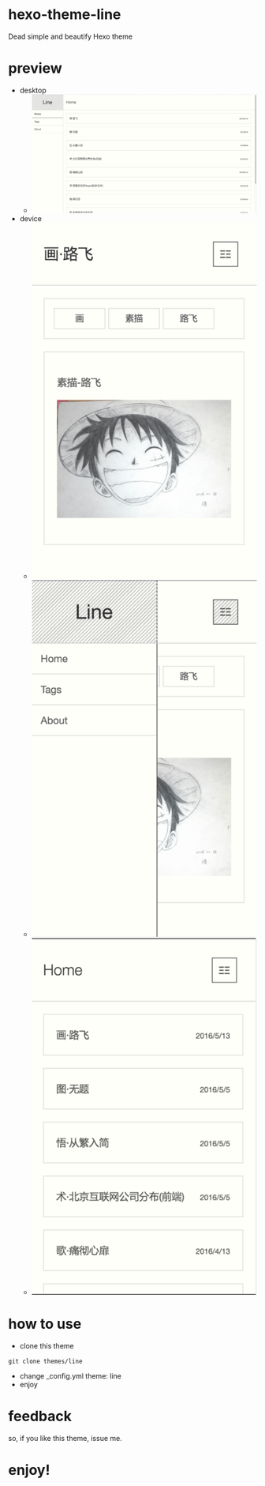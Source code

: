 # hexo-theme-line
Dead simple and beautify Hexo theme

# preview
- desktop
    - ![img](ad4.png)
- device
    - ![img](ad1.png)
    - ![img](ad2.png)
    - ![img](ad3.png)

# how to use
- clone this theme
```
git clone themes/line
```
- change _config.yml theme: line
- enjoy

# feedback
so, if you like this theme, issue me.

# enjoy!


